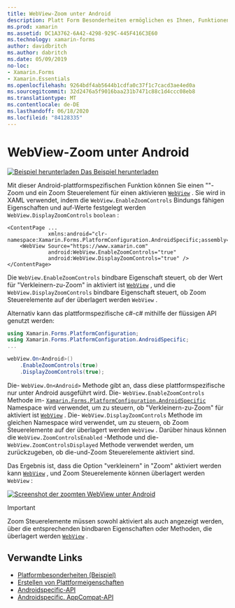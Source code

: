 ```yaml
---
title: WebView-Zoom unter Android
description: Platt Form Besonderheiten ermöglichen es Ihnen, Funktionen zu nutzen, die nur auf einer bestimmten Plattform verfügbar sind, ohne dass benutzerdefinierte Renderer oder Effekte implementiert werden. In diesem Artikel wird erläutert, wie Sie die plattformspezifische Android-Datei nutzen, die Zoom für eine WebView ermöglicht.
ms.prod: xamarin
ms.assetid: DC1A3762-6A42-4298-929C-445F416C3E60
ms.technology: xamarin-forms
author: davidbritch
ms.author: dabritch
ms.date: 05/09/2019
no-loc:
- Xamarin.Forms
- Xamarin.Essentials
ms.openlocfilehash: 9264bdf4ab5644b1cdfa0c37f1c7cacd3ae4ed0a
ms.sourcegitcommit: 32d2476a5f9016baa231b7471c88c1d4ccc08eb8
ms.translationtype: MT
ms.contentlocale: de-DE
ms.lasthandoff: 06/18/2020
ms.locfileid: "84128335"
---
```

# <a name="webview-zoom-on-android"></a>WebView-Zoom unter Android

[![Beispiel herunterladen](~/media/shared/download.png) Das Beispiel herunterladen](https://docs.microsoft.com/samples/xamarin/xamarin-forms-samples/userinterface-platformspecifics)

Mit dieser Android-plattformspezifischen Funktion können Sie einen ""-Zoom und ein Zoom Steuerelement für einen aktivieren [`WebView`](xref:Xamarin.Forms.WebView) . Sie wird in XAML verwendet, indem die `WebView.EnableZoomControls` Bindungs fähigen Eigenschaften und auf-Werte festgelegt werden `WebView.DisplayZoomControls` `boolean` :

```xaml
<ContentPage ...
             xmlns:android="clr-namespace:Xamarin.Forms.PlatformConfiguration.AndroidSpecific;assembly=Xamarin.Forms.Core">
    <WebView Source="https://www.xamarin.com"
             android:WebView.EnableZoomControls="true"
             android:WebView.DisplayZoomControls="true" />
</ContentPage>
```

Die `WebView.EnableZoomControls` bindbare Eigenschaft steuert, ob der Wert für "Verkleinern-zu-Zoom" in aktiviert ist [`WebView`](xref:Xamarin.Forms.WebView) , und die `WebView.DisplayZoomControls` bindbare Eigenschaft steuert, ob Zoom Steuerelemente auf der überlagert werden `WebView` .

Alternativ kann das plattformspezifische c#-c# mithilfe der flüssigen API genutzt werden:

```csharp
using Xamarin.Forms.PlatformConfiguration;
using Xamarin.Forms.PlatformConfiguration.AndroidSpecific;
...

webView.On<Android>()
    .EnableZoomControls(true)
    .DisplayZoomControls(true);
```

Die- `WebView.On<Android>` Methode gibt an, dass diese plattformspezifische nur unter Android ausgeführt wird. Die- `WebView.EnableZoomControls` Methode im- [`Xamarin.Forms.PlatformConfiguration.AndroidSpecific`](xref:Xamarin.Forms.PlatformConfiguration.AndroidSpecific) Namespace wird verwendet, um zu steuern, ob "Verkleinern-zu-Zoom" für aktiviert ist [`WebView`](xref:Xamarin.Forms.WebView) . Die- `WebView.DisplayZoomControls` Methode im gleichen Namespace wird verwendet, um zu steuern, ob Zoom Steuerelemente auf der überlagert werden `WebView` . Darüber hinaus können die `WebView.ZoomControlsEnabled` -Methode und die- `WebView.ZoomControlsDisplayed` Methode verwendet werden, um zurückzugeben, ob die-und-Zoom Steuerelemente aktiviert sind.

Das Ergebnis ist, dass die Option "verkleinern" in "Zoom" aktiviert werden kann [`WebView`](xref:Xamarin.Forms.WebView) , und Zoom Steuerelemente können überlagert werden `WebView` :

[![Screenshot der zoomten WebView unter Android](webview-zoom-controls-images/webview-zoom.png "Vergrößern der WebView")](webview-zoom-controls-images/webview-zoom-large.png#lightbox "Vergrößern der WebView")

> [!IMPORTANT]
> Zoom Steuerelemente müssen sowohl aktiviert als auch angezeigt werden, über die entsprechenden bindbaren Eigenschaften oder Methoden, die überlagert werden [`WebView`](xref:Xamarin.Forms.WebView) .

## <a name="related-links"></a>Verwandte Links

- [Platformbesonderheiten (Beispiel)](https://docs.microsoft.com/samples/xamarin/xamarin-forms-samples/userinterface-platformspecifics)
- [Erstellen von Plattformeigenschaften](~/xamarin-forms/platform/platform-specifics/index.md#creating-platform-specifics)
- [Androidspecific-API](xref:Xamarin.Forms.PlatformConfiguration.AndroidSpecific)
- [Androidspecific. AppCompat-API](xref:Xamarin.Forms.PlatformConfiguration.AndroidSpecific.AppCompat)
